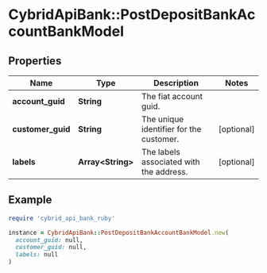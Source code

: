 # CybridApiBank::PostDepositBankAccountBankModel

## Properties

| Name | Type | Description | Notes |
| ---- | ---- | ----------- | ----- |
| **account_guid** | **String** | The fiat account guid. |  |
| **customer_guid** | **String** | The unique identifier for the customer. | [optional] |
| **labels** | **Array&lt;String&gt;** | The labels associated with the address. | [optional] |

## Example

```ruby
require 'cybrid_api_bank_ruby'

instance = CybridApiBank::PostDepositBankAccountBankModel.new(
  account_guid: null,
  customer_guid: null,
  labels: null
)
```

